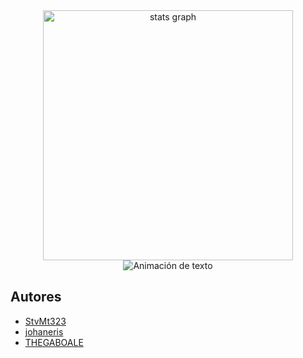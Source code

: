 <div align="center">
  <img src="https://is1-ssl.mzstatic.com/image/thumb/Purple211/v4/7a/9b/fe/7a9bfe64-a435-ecf1-7215-b60621c71822/Icon.png/1200x600wa.png" height="400" alt="stats graph"  />
</div>

<div align="center">
  <img src="https://readme-typing-svg.demolab.com/?lines=Ciclo+de+Robotica+2025&color=CCA9DD&size=40&width=600&height=60" alt="Animación de texto">
</div>



## Autores
- [StvMt323](https://github.com/SteMt323)
- [johaneris](https://github.com/johaneris)
- [THEGABOALE](https://github.com/THEGABOALE)